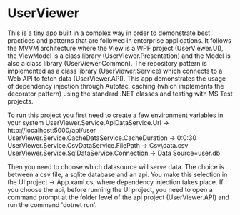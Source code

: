 # UserViewer
This is a tiny app built in a complex way in order to demonstrate best practices and patterns that are followed in enterprise applications. It follows the MVVM architecture where the View is a WPF project (UserViewer.UI), the ViewModel is a class library (UserViewer.Presentation) and the Model is also a class library (UserViewer.Common). The repository pattern is implemented as a class library (UserViewer.Service) which connects to a Web API to fetch data (UserViewer.API). This app demonstrates the usage of dependency injection through Autofac, caching (which implements the decorator pattern) using the standard .NET classes and testing with MS Test projects.

To run this project you first need to create a few environment variables in your system
UserViewer.Service.ApiDataService.Url             -> http://localhost:5000/api/user
UserViewer.Service.CacheDataService.CacheDuration -> 0:0:30
UserViewer.Service.CsvDataService.FilePath        -> Csv\\data.csv
UserViewer.Service.SqlDataService.Connection      -> Data Source=user.db

Then you need to choose which datasource will serve data. The choice is between a csv file, a sqlite database and an api. You make this selection in the UI project -> App.xaml.cs, where dependency injection takes place. If you choose the api, before running the UI project, you need to open a command prompt at the folder level of the api project (UserViewer.API) and run the command 'dotnet run'.
